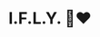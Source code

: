 ---
title: "I.F.L.Y. 🥺❤️"
description: "false"
pubDate: "June 17 2023"
heroImage: "https://cdn.jsdelivr.net/gh/dont-tattled-on-me/polaroid-cdn@main/webp/1686934800002/polaroid--800x800.webp"
---